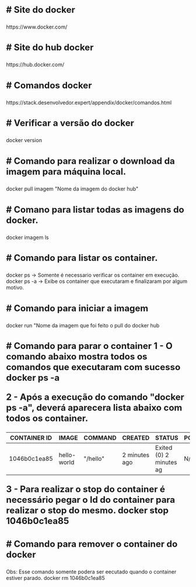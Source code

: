 <h3 style="font-size: 24px;"># Site do docker</h3>
https://www.docker.com/

<h3 style="font-size: 24px;"># Site do hub docker</h3>
https://hub.docker.com/

<h3 style="font-size: 24px;"># Comandos docker </h3>
https://stack.desenvolvedor.expert/appendix/docker/comandos.html

<h3 style="font-size: 24px;"># Verificar a versão do docker</h3>
 docker version

<h3 style="font-size: 24px;"># Comando para realizar o download da imagem para máquina local.</h3>
docker pull imagem "Nome da imagem do docker hub"

<h3 style="font-size: 24px;"># Comano para listar todas as imagens do docker.</h3>
docker imagem ls

<h3 style="font-size: 24px;"># Comando para listar os container.</h3>
docker ps    -> Somente é necessario verificar os container em execução.
docker ps -a -> Exibe os container que executaram e finalizaram por algum motivo.

<h3 style="font-size: 24px;"># Comando para iniciar a imagem</h3>
docker run "Nome da imagem  que foi feito o pull do docker hub

<h3 style="font-size: 24px;"># Comando para parar o container
1 - O comando abaixo mostra todos os comandos que executaram com sucesso
docker ps -a

2 - Após a execução do comando "docker ps -a", deverá aparecera lista abaixo com todos os container.

| CONTAINER ID | IMAGE |COMMAND|CREATED|STATUS|PORTS|NAMES|
|-------------|-------------|-------------|-------------|-------------|-------------|-------------|
| 1046b0c1ea85|hello-world  |"/hello"|2 minutes ago|Exited (0) 2 minutes ag|N/A| goofy_ |

3 - Para realizar o stop do container é necessário pegar o Id do container para realizar o stop do mesmo.
docker stop  1046b0c1ea85

<h3 style="font-size: 24px;"># Comando para remover o container do docker</h3>
Obs: Esse comando somente podera ser eecutado quando o container estiver parado.
docker rm 1046b0c1ea85

















